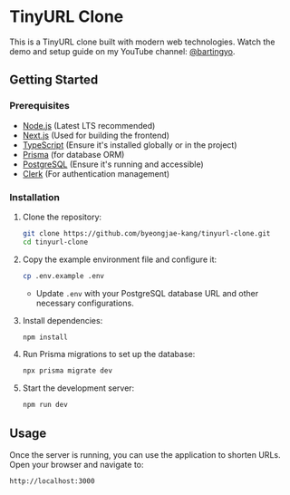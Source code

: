 # TinyURL Clone

This is a TinyURL clone built with modern web technologies. Watch the demo and setup guide on my YouTube channel: [@bartingyo](https://youtube.com/@bartingyo?si=NzZVgkMxTTItqw7y).

## Getting Started

### Prerequisites

- [Node.js](https://nodejs.org/) (Latest LTS recommended)
- [Next.js](https://nextjs.org/) (Used for building the frontend)
- [TypeScript](https://www.typescriptlang.org/) (Ensure it's installed globally or in the project)
- [Prisma](https://www.prisma.io/) (for database ORM)
- [PostgreSQL](https://www.postgresql.org/) (Ensure it's running and accessible)
- [Clerk](https://clerk.dev/) (For authentication management)

### Installation

1. Clone the repository:

   ```sh
   git clone https://github.com/byeongjae-kang/tinyurl-clone.git
   cd tinyurl-clone
   ```

2. Copy the example environment file and configure it:

   ```sh
   cp .env.example .env
   ```

   - Update `.env` with your PostgreSQL database URL and other necessary configurations.

3. Install dependencies:

   ```sh
   npm install
   ```

4. Run Prisma migrations to set up the database:

   ```sh
   npx prisma migrate dev
   ```

5. Start the development server:

   ```sh
   npm run dev
   ```

## Usage

Once the server is running, you can use the application to shorten URLs. Open your browser and navigate to:

```
http://localhost:3000
```

